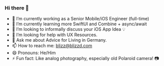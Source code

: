 ### Hi there 👋


- 🔭 I’m currently working as a Senior Mobile/iOS Engineer (full-time)
- 🌱 I’m currently learning more SwiftUI and Combine + async/await
- 👯 I’m looking to informally discuss your iOS App Idea 💡 
- 🤔 I’m looking for help with UX Resources.
- 💬 Ask me about Advice for Living in Germany.
- 📫 How to reach me: blizz@blizzd.com
- 😄 Pronouns: He/Him
- ⚡ Fun fact: Like analog photography, especially old Polaroid camera! 📷 

